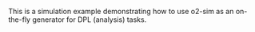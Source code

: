 <!-- doxy
\page refrunSimExamplesMCTrackToDPL Example MCTrackToDPL
/doxy -->

This is a simulation example demonstrating how to use o2-sim as an on-the-fly generator
for DPL (analysis) tasks.
